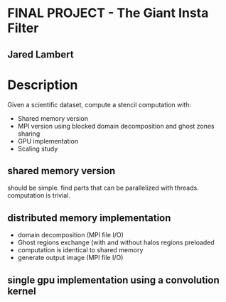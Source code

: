 # FINAL PROJECT - The Giant Insta Filter
## Jared Lambert

# Description
Given a scientific dataset, compute a stencil computation with:
* Shared memory version
* MPI version using blocked domain decomposition and ghost zones sharing
* GPU implementation
* Scaling study

## shared memory version
should be simple. find parts that can be parallelized with threads. computation is trivial.
## distributed memory implementation
* domain decomposition (MPI file I/O)
* Ghost regions exchange (with and without halos regions preloaded
* computation is identical to shared memory
* generate output image (MPI file I/O)
## single gpu implementation using a convolution kernel



